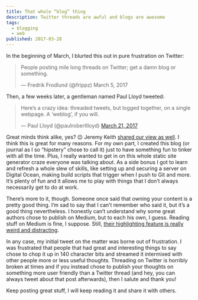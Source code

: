 ```yaml
---
title: That whole “blog” thing
description: Twitter threads are awful and blogs are awesome
tags:
  - blogging
  - web
published: 2017-03-28
---
```


In the beginning of March, I blurted this out in pure frustration on Twitter:

<blockquote class="twitter-tweet" data-lang="en"><p lang="en" dir="ltr">People posting mile long threads on Twitter; get a damn blog or something.</p>&mdash; Fredrik Frodlund (@frippz) March 5, 2017</blockquote>

Then, a few weeks later, a gentleman named Paul Lloyd tweeted:

<blockquote class="twitter-tweet" data-lang="en"><p lang="en" dir="ltr">Here’s a crazy idea: threaded tweets, but logged together, on a single webpage. A ‘weblog’, if you will.</p>&mdash; Paul Lloyd (@paulrobertlloyd) <a href="https://twitter.com/paulrobertlloyd/status/844203518777081860">March 21, 2017</a></blockquote>

Great minds think alike, yes? 😉 Jeremy Keith [shared our view as well](https://adactio.com/journal/12059). I think this is great for many reasons. For my own part, I created this blog (or journal as I so “hipstery” chose to call it) just to have something fun to tinker with all the time. Plus, I really wanted to get in on this whole static site generator craze everyone was talking about. As a side bonus I got to learn and refresh a whole slew of skills, like setting up and securing a server on Digital Ocean, making build scripts that trigger when I push to Git and more. It’s plenty of fun and it allows me to play with things that I don’t always necessarily get to do at work.

There’s more to it, though. Someone once said that owning your content is a pretty good thing. I’m sad to say that I can’t remember who said it, but it’s a good thing nevertheless. I honestly can’t understand why some great authors chose to publish on Medium, but to each his own, I guess. Reading stuff on Medium is fine, I suppose. Still, [their highlighting feature is really weird and distracting](https://twitter.com/gruber/status/816798896068456449).

In any case, my initial tweet on the matter was borne out of frustration. I was frustrated that people that had great and interesting things to say chose to chop it up in 140 character bits and streamed it intermixed with other people more or less useful thoughts. Threading on Twitter is horribly broken at times and if you instead chose to publish your thoughts on something more user friendly than a Twitter thread (and hey, you can always tweet about that post afterwards), then I salute and thank you!

Keep posting great stuff, I will keep reading it and share it with others.

